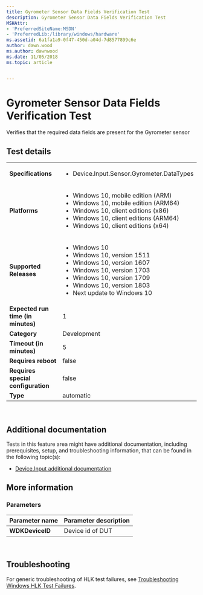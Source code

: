 ```yaml
---
title: Gyrometer Sensor Data Fields Verification Test
description: Gyrometer Sensor Data Fields Verification Test
MSHAttr:
- 'PreferredSiteName:MSDN'
- 'PreferredLib:/library/windows/hardware'
ms.assetid: 6a1fa1a9-0f47-450d-a04d-7d8577899c6e
author: dawn.wood
ms.author: dawnwood
ms.date: 11/05/2018
ms.topic: article


---
```


# <span id="p_hlk_test.113db23d-275f-47d0-b92c-428432fc4d38"></span>Gyrometer Sensor Data Fields Verification Test


Verifies that the required data fields are present for the Gyrometer sensor

## Test details
|||
|---|---|
| **Specifications**  | <ul><li>Device.Input.Sensor.Gyrometer.DataTypes</li></ul> |  
| **Platforms**   | <ul><li>Windows 10, mobile edition (ARM)</li><li>Windows 10, mobile edition (ARM64)</li><li>Windows 10, client editions (x86)</li><li>Windows 10, client editions (ARM64)</li><li>Windows 10, client editions (x64)</li></ul> |
| **Supported Releases** | <ul><li>Windows 10</li><li>Windows 10, version 1511</li><li>Windows 10, version 1607</li><li>Windows 10, version 1703</li><li>Windows 10, version 1709</li><li>Windows 10, version 1803</li><li>Next update to Windows 10</li></ul> |
|**Expected run time (in minutes)**| 1 |
|**Category**| Development |
|**Timeout (in minutes)**| 5 |
|**Requires reboot**| false |
|**Requires special configuration**| false |
|**Type**| automatic |

 

## <span id="Additional_documentation"></span><span id="additional_documentation"></span><span id="ADDITIONAL_DOCUMENTATION"></span>Additional documentation


Tests in this feature area might have additional documentation, including prerequisites, setup, and troubleshooting information, that can be found in the following topic(s):

-   [Device.Input additional documentation](device-input-additional-documentation.md)

## <span id="More_information"></span><span id="more_information"></span><span id="MORE_INFORMATION"></span>More information


### <span id="Parameters"></span><span id="parameters"></span><span id="PARAMETERS"></span>Parameters

| Parameter name  | Parameter description |
|-----------------|-----------------------|
| **WDKDeviceID** | Device id of DUT      |

 

## <span id="Troubleshooting"></span><span id="troubleshooting"></span><span id="TROUBLESHOOTING"></span>Troubleshooting


For generic troubleshooting of HLK test failures, see [Troubleshooting Windows HLK Test Failures](..\user\troubleshooting-windows-hlk-test-failures.md).

 

 






